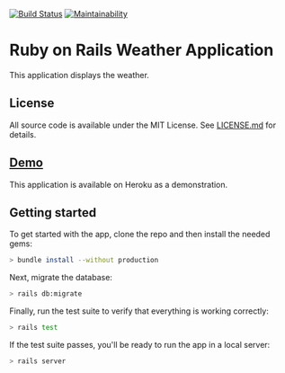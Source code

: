 [![Build Status](https://travis-ci.org/pmdamora/rails-weather.svg?branch=master)](https://travis-ci.org/pmdamora/rails-weather) [![Maintainability](https://api.codeclimate.com/v1/badges/39e31ea904e1d505ee32/maintainability)](https://codeclimate.com/github/pmdamora/rails-weather/maintainability)

# Ruby on Rails Weather Application

This application displays the weather.

## License

All source code is available under the MIT License. See [LICENSE.md](LICENSE.md) for details.

## [Demo](https://fast-cove-84745.herokuapp.com/)

This application is available on Heroku as a demonstration.

## Getting started

To get started with the app, clone the repo and then install the needed gems:

```bash
> bundle install --without production
```

Next, migrate the database:

```bash
> rails db:migrate
```

Finally, run the test suite to verify that everything is working correctly:

```bash
> rails test
```

If the test suite passes, you'll be ready to run the app in a local server:

```bash
> rails server
```
